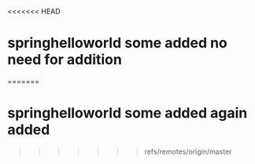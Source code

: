 <<<<<<< HEAD
# springhelloworld some added no need for addition
=======
# springhelloworld some added again added
>>>>>>> refs/remotes/origin/master
